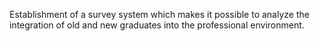 Establishment of a survey system which makes it possible to analyze the integration of old and new graduates into the professional environment.
